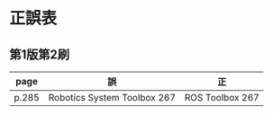 # 正誤表
## 第1版第2刷
|   page  |  誤  |  正  |
| ------- | ---- | ---- |
|  p.285  | Robotics System Toolbox 267 | ROS Toolbox 267 |
